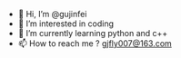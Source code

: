 - 👋 Hi, I’m @gujinfei
- 👀 I’m interested in coding
- 🌱 I’m currently learning python and c++
- 📫 How to reach me ? gjfly007@163.com

<!---
gujinfei/gujinfei is a ✨ special ✨ repository because its `README.md` (this file) appears on your GitHub profile.
You can click the Preview link to take a look at your changes.
--->
